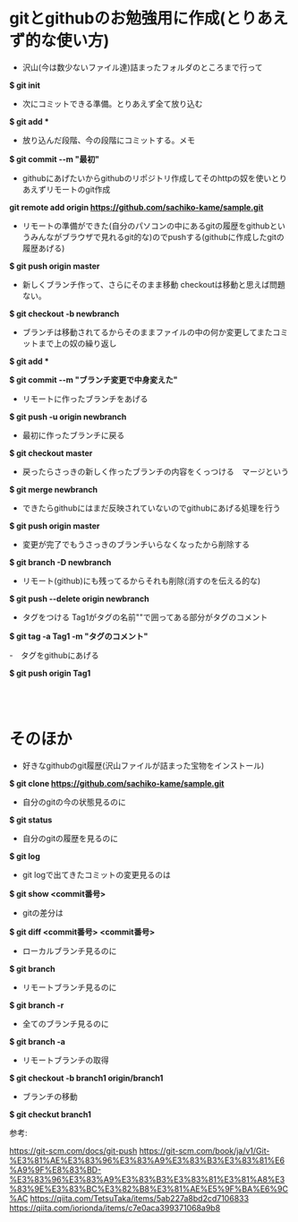 # gitとgithubのお勉強用に作成(とりあえず的な使い方)

- 沢山(今は数少ないファイル達)詰まったフォルダのところまで行って

**$ git init**

- 次にコミットできる準備。とりあえず全て放り込む

**$ git add \***

- 放り込んだ段階、今の段階にコミットする。メモ

**$ git commit --m "最初"**

- githubにあげたいからgithubのリポジトリ作成してそのhttpの奴を使いとりあえずリモートのgit作成

**git remote add origin https://github.com/sachiko-kame/sample.git**

- リモートの準備ができた(自分のパソコンの中にあるgitの履歴をgithubというみんながブラウザで見れるgit的な)のでpushする(githubに作成したgitの履歴あげる)

**$ git push origin master**

- 新しくブランチ作って、さらにそのまま移動 checkoutは移動と思えば問題ない。

**$ git checkout -b newbranch**

- ブランチは移動されてるからそのままファイルの中の何か変更してまたコミットまで上の奴の繰り返し

**$ git add \***

**$ git commit --m "ブランチ変更で中身変えた"**

- リモートに作ったブランチをあげる

**$ git push -u origin newbranch**

- 最初に作ったブランチに戻る

**$ git checkout master**

- 戻ったらさっきの新しく作ったブランチの内容をくっつける　マージという

**$ git merge newbranch**

- できたらgithubにはまだ反映されていないのでgithubにあげる処理を行う

**$ git push origin master**

- 変更が完了でもうさっきのブランチいらなくなったから削除する

**$ git branch -D newbranch**

- リモート(github)にも残ってるからそれも削除(消すのを伝える的な)

**$ git push --delete origin newbranch**

- タグをつける Tag1がタグの名前""で囲ってある部分がタグのコメント

**$ git tag -a Tag1 -m "タグのコメント"**

-　タグをgithubにあげる

**$ git push origin Tag1**




<br>
<br>

# そのほか

- 好きなgithubのgit履歴(沢山ファイルが詰まった宝物をインストール)

**$ git clone https://github.com/sachiko-kame/sample.git**

- 自分のgitの今の状態見るのに

**$ git status**

- 自分のgitの履歴を見るのに

**$ git log**

- git logで出てきたコミットの変更見るのは

**$ git show <commit番号>**

- gitの差分は

**$ git diff <commit番号> <commit番号>**

- ローカルブランチ見るのに

**$ git branch**

- リモートブランチ見るのに

**$ git branch -r**

- 全てのブランチ見るのに

**$ git branch -a**

- リモートブランチの取得

**$ git checkout -b branch1 origin/branch1**

- ブランチの移動

**$ git checkut branch1**




参考:

https://git-scm.com/docs/git-push
https://git-scm.com/book/ja/v1/Git-%E3%81%AE%E3%83%96%E3%83%A9%E3%83%B3%E3%83%81%E6%A9%9F%E8%83%BD-%E3%83%96%E3%83%A9%E3%83%B3%E3%83%81%E3%81%A8%E3%83%9E%E3%83%BC%E3%82%B8%E3%81%AE%E5%9F%BA%E6%9C%AC
https://qiita.com/TetsuTaka/items/5ab227a8bd2cd7106833
https://qiita.com/iorionda/items/c7e0aca399371068a9b8



